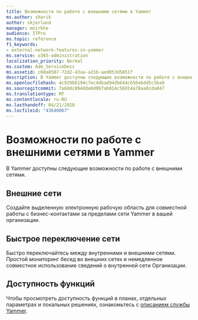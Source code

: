 ```yaml
---
title: Возможности по работе с внешними сетями в Yammer
ms.author: sharik
author: skjerland
manager: mnirkhe
audience: ITPro
ms.topic: reference
f1_keywords:
- external-network-features-in-yammer
ms.service: o365-administration
localization_priority: Normal
ms.custom: Adm_ServiceDesc
ms.assetid: c60a8507-72d2-43aa-a15b-aed053d5851f
description: В Yammer доступны следующие возможности по работе с внешними сетями.
ms.openlocfilehash: 4c929b6194c7ec4dbad94db644c656ebdd5c5ba0
ms.sourcegitcommit: 7a68dc894dde0d06fab014c56914a78aa8cda847
ms.translationtype: MT
ms.contentlocale: ru-RU
ms.lasthandoff: 04/21/2020
ms.locfileid: "43640067"
---
```

# <a name="external-network-features-in-yammer"></a>Возможности по работе с внешними сетями в Yammer

В Yammer доступны следующие возможности по работе с внешними сетями.
  
## <a name="external-networks"></a>Внешние сети

Создайте выделенную электронную рабочую область для совместной работы с бизнес-контактами за пределами сети Yammer в вашей организации.
  
## <a name="fast-network-switching"></a>Быстрое переключение сети

Быстро переключайтесь между внутренними и внешними сетями. Простой мониторинг бесед во внешних сетях и немедленное совместное использование сведений о внутренней сети Организации.
  
## <a name="feature-availability"></a>Доступность функций

Чтобы просмотреть доступность функций в планах, отдельных параметрах и локальных решениях, ознакомьтесь с [описанием службы Yammer](yammer-service-description.md).